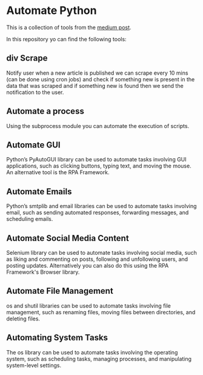 # Automate Python

This is a collection of tools from the [medium post](https://medium.com/@akhlashussain/top-10-python-automation-ideas-and-how-to-build-them-302289fad4d7).

In this repository yo can find the following tools:

## div Scrape
Notify user when a new article is published we can scrape every 10 mins (can be done using cron jobs) and check if something new is present in the data that was scraped and if something new is found then we send the notification to the user.

## Automate a process
Using the subprocess module you can automate the execution of scripts.

## Automate GUI
Python’s PyAutoGUI library can be used to automate tasks involving GUI applications, such as clicking buttons, typing text, and moving the mouse.
An alternative tool is the RPA Framework.

## Automate Emails
Python’s smtplib and email libraries can be used to automate tasks involving email, such as sending automated responses, forwarding messages, and scheduling emails.

## Automate Social Media Content
Selenium library can be used to automate tasks involving social media, such as liking and commenting on posts, following and unfollowing users, and posting updates.
Alternatively you can also do this using the RPA Framework's Browser library.

## Automate File Management
os and shutil libraries can be used to automate tasks involving file management, such as renaming files, moving files between directories, and deleting files.

## Automating System Tasks
The os library can be used to automate tasks involving the operating system, such as scheduling tasks, managing processes, and manipulating system-level settings.


